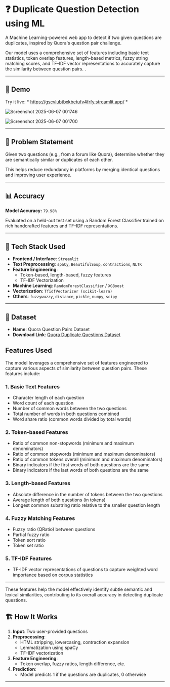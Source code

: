 # ❓ Duplicate Question Detection using ML

A Machine Learning-powered web app to detect if two given questions are duplicates, inspired by Quora's question pair challenge.


Our model uses a comprehensive set of features including basic text statistics, token overlap features, length-based metrics, fuzzy string matching scores, and TF-IDF vector representations to accurately capture the similarity between question pairs. . 


---

## 🚀 Demo

Try it live: *   https://gscvlubtbxkbetufv4frfy.streamlit.app/ *


![Screenshot 2025-06-07 001746](https://github.com/user-attachments/assets/1cc882aa-ff00-4c99-bc2d-5c498a8c2159)


![Screenshot 2025-06-07 001700](https://github.com/user-attachments/assets/1910bc41-1319-4533-af07-aff2024b7c34)


---

## 🧠 Problem Statement

Given two questions (e.g., from a forum like Quora), determine whether they are semantically similar or duplicates of each other.

This helps reduce redundancy in platforms by merging identical questions and improving user experience.

---

## 📊 Accuracy

**Model Accuracy:** `79.98%`

Evaluated on a held-out test set using a Random Forest Classifier trained on rich handcrafted features and TF-IDF representations.

---

## 🧰 Tech Stack Used

- **Frontend / Interface**: `Streamlit`
- **Text Preprocessing**: `spaCy`, `BeautifulSoup`, `contractions`, `NLTK`
- **Feature Engineering**:
  - Token-based, length-based, fuzzy features
  - TF-IDF Vectorization
- **Machine Learning**: `RandomForestClassifier` / `XGBoost`
- **Vectorization**: `TfidfVectorizer (scikit-learn)`
- **Others**: `fuzzywuzzy`, `distance`, `pickle`, `numpy`, `scipy`

---

## 📂 Dataset

- **Name**: Quora Question Pairs Dataset  
- **Download Link**: [Quora Duplicate Questions Dataset](https://www.kaggle.com/c/quora-question-pairs/data)

## Features Used

The model leverages a comprehensive set of features engineered to capture various aspects of similarity between question pairs. These features include:

### 1. Basic Text Features
- Character length of each question
- Word count of each question
- Number of common words between the two questions
- Total number of words in both questions combined
- Word share ratio (common words divided by total words)

### 2. Token-based Features
- Ratio of common non-stopwords (minimum and maximum denominators)
- Ratio of common stopwords (minimum and maximum denominators)
- Ratio of common tokens overall (minimum and maximum denominators)
- Binary indicators if the first words of both questions are the same
- Binary indicators if the last words of both questions are the same

### 3. Length-based Features
- Absolute difference in the number of tokens between the two questions
- Average length of both questions (in tokens)
- Longest common substring ratio relative to the smaller question length

### 4. Fuzzy Matching Features
- Fuzzy ratio (QRatio) between questions
- Partial fuzzy ratio
- Token sort ratio
- Token set ratio

### 5. TF-IDF Features
- TF-IDF vector representations of questions to capture weighted word importance based on corpus statistics

---

These features help the model effectively identify subtle semantic and lexical similarities, contributing to its overall accuracy in detecting duplicate questions.


## 🏗️ How It Works

1. **Input**: Two user-provided questions
2. **Preprocessing**:
   - HTML stripping, lowercasing, contraction expansion
   - Lemmatization using spaCy
   - TF-IDF vectorization
3. **Feature Engineering**:
   - Token overlap, fuzzy ratios, length difference, etc.
4. **Prediction**:
   - Model predicts 1 if the questions are duplicates, 0 otherwise

---


